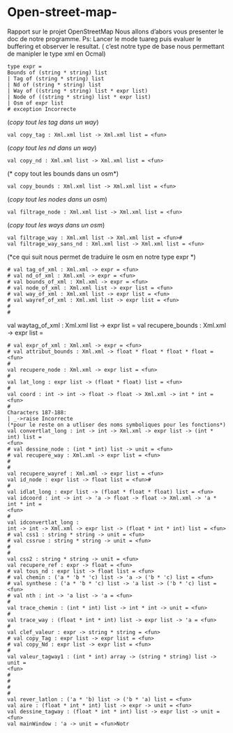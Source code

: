 # Open-street-map-
Rapport sur le projet OpenStreetMap
Nous allons d’abors vous presenter le doc de notre programme.
Ps: Lancer le mode tuareg puis evaluer le buffering et observer le resultat.
( c’est notre type de base nous permettant de manipler le type xml en Ocmal)

```
type expr =
Bounds of (string * string) list
| Tag of (string * string) list
| Nd of (string * string) list
| Way of ((string * string) list * expr list)
| Node of ((string * string) list * expr list)
| Osm of expr list
# exception Incorrecte
```
(*copy tout les tag dans un way*)

```
val copy_tag : Xml.xml list -> Xml.xml list = <fun>
```
(*copy tout les nd dans un way*)

```
val copy_nd : Xml.xml list -> Xml.xml list = <fun>
```
(* copy tout les bounds dans un osm*)

```
val copy_bounds : Xml.xml list -> Xml.xml list = <fun>
```
(*copy tout les nodes dans un osm*)

```
val filtrage_node : Xml.xml list -> Xml.xml list = <fun>
```
(*copy tout les ways dans un osm*)
```
val filtrage_way : Xml.xml list -> Xml.xml list = <fun>#
val filtrage_way_sans_nd : Xml.xml list -> Xml.xml list = <fun>
```
(*ce qui suit nous permet de traduire le osm en notre type expr *)
```
# val tag_of_xml : Xml.xml -> expr = <fun>
# val nd_of_xml : Xml.xml -> expr = <fun>
# val bounds_of_xml : Xml.xml -> expr = <fun>
# val node_of_xml : Xml.xml list -> expr list = <fun>
# val way_of_xml : Xml.xml list -> expr list = <fun>
# val wayref_of_xml : Xml.xml list -> expr list = <fun>
#
#
```
val waytag_of_xml : Xml.xml list -> expr list = <fun>
val recupere_bounds : Xml.xml -> expr list = <fun>
  ```
# val expr_of_xml : Xml.xml -> expr = <fun>
# val attribut_bounds : Xml.xml -> float * float * float * float = <fun>
#
val recupere_node : Xml.xml -> expr list = <fun>
#
val lat_long : expr list -> (float * float) list = <fun>
#
val coord : int -> int -> float -> float -> Xml.xml -> int * int = <fun>
#
Characters 187-188:
| _->raise Incorrecte
(*pour le reste on a utliser des noms symboliques pour les fonctions*)
val convertlat_long : int -> int -> Xml.xml -> expr list -> (int * int) list =
<fun>
# val dessine_node : (int * int) list -> unit = <fun>
# val recupere_way : Xml.xml -> expr list = <fun>
#
#
val recupere_wayref : Xml.xml -> expr list = <fun>
val id_node : expr list -> float list = <fun>#
#
val idlat_long : expr list -> (float * float * float) list = <fun>
val idcoord : int -> int -> 'a -> float -> float -> Xml.xml -> 'a * int * int =
<fun>
#
val idconvertlat_long :
int -> int -> Xml.xml -> expr list -> (float * int * int) list = <fun>
# val css1 : string * string -> unit = <fun>
# val cssrue : string * string -> unit = <fun>
#
#
val css2 : string * string -> unit = <fun>
val recupere_ref : expr -> float = <fun>
# val tous_nd : expr list -> float list = <fun>
# val chemin : ('a * 'b * 'c) list -> 'a -> ('b * 'c) list = <fun>
# val synthese : ('a * 'b * 'c) list -> 'a list -> ('b * 'c) list = <fun>
# val nth : int -> 'a list -> 'a = <fun>
#
val trace_chemin : (int * int) list -> int * int -> unit = <fun>
#
val trace_way : (float * int * int) list -> expr list -> 'a = <fun>
#
val clef_valeur : expr -> string * string = <fun>
# val copy_Tag : expr list -> expr list = <fun>
# val copy_Nd : expr list -> expr list = <fun>
#
val valeur_tagway1 : (int * int) array -> (string * string) list -> unit =
<fun>
#
#
#
#
val rever_latlon : ('a * 'b) list -> ('b * 'a) list = <fun>
val aire : (float * int * int) list -> expr -> unit = <fun>
val dessine_tagway : (float * int * int) list -> expr list -> unit = <fun>
val mainWindow : 'a -> unit = <fun>Notr
